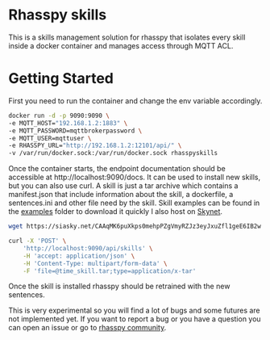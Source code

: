 # Rhasspy skills

This is a skills management solution for rhasspy that isolates every skill inside a docker container and manages access through MQTT ACL.

# Getting Started
First you need to run the container and change the env variable accordingly. 
```bash
docker run -d -p 9090:9090 \
-e MQTT_HOST="192.168.1.2:1883" \
-e MQTT_PASSWORD=mqttbrokerpassword \
-e MQTT_USER=mqttuser \
-e RHASSPY_URL="http://192.168.1.2:12101/api/" \
-v /var/run/docker.sock:/var/run/docker.sock rhasspyskills
```
Once the container starts, the endpoint documentation should be accessible at http://localhost:9090/docs. It can be used to install new skills, but you can also use curl. A skill is just a tar archive which contains a manifest.json that include information about the skill, a dockerfile, a sentences.ini and other file need by the skill. Skill examples can be found in the [examples]("") folder to download it quickly I also host on [Skynet](https://siasky.net/CAAqMK6puXkps0mehpPZgVmyRZJz3eyJxuZfl1geE6IB2w).
```bash
wget https://siasky.net/CAAqMK6puXkps0mehpPZgVmyRZJz3eyJxuZfl1geE6IB2w -O time_skill.tar
```
```bash
curl -X 'POST' \
    'http://localhost:9090/api/skills' \
    -H 'accept: application/json' \
    -H 'Content-Type: multipart/form-data' \
    -F 'file=@time_skill.tar;type=application/x-tar'
```
Once the skill is installed rhasspy should be retrained with the new sentences.

This is very experimental so you will find a lot of bugs and some futures are not implemented yet. If you want to report a bug or you have a question you can open an issue or go to [rhasspy community](https://community.rhasspy.org/t/rhasspy-skills-and-mqtt-acl).
